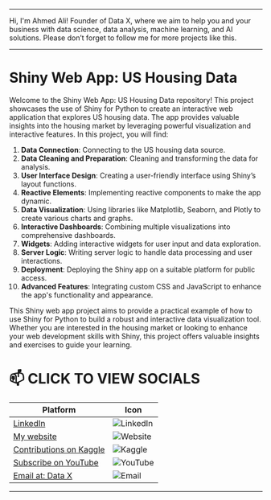 
---

Hi, I'm Ahmed Ali! Founder of Data X, where we aim to help you and your business with data science, data analysis, machine learning, and AI solutions. Please don’t forget to follow me for more projects like this.

---

# Shiny Web App: US Housing Data

Welcome to the Shiny Web App: US Housing Data repository! This project showcases the use of Shiny for Python to create an interactive web application that explores US housing data. The app provides valuable insights into the housing market by leveraging powerful visualization and interactive features. In this project, you will find:

1. **Data Connection**: Connecting to the US housing data source.
2. **Data Cleaning and Preparation**: Cleaning and transforming the data for analysis.
3. **User Interface Design**: Creating a user-friendly interface using Shiny’s layout functions.
4. **Reactive Elements**: Implementing reactive components to make the app dynamic.
5. **Data Visualization**: Using libraries like Matplotlib, Seaborn, and Plotly to create various charts and graphs.
6. **Interactive Dashboards**: Combining multiple visualizations into comprehensive dashboards.
7. **Widgets**: Adding interactive widgets for user input and data exploration.
8. **Server Logic**: Writing server logic to handle data processing and user interactions.
9. **Deployment**: Deploying the Shiny app on a suitable platform for public access.
10. **Advanced Features**: Integrating custom CSS and JavaScript to enhance the app's functionality and appearance.

This Shiny web app project aims to provide a practical example of how to use Shiny for Python to build a robust and interactive data visualization tool. Whether you are interested in the housing market or looking to enhance your web development skills with Shiny, this project offers valuable insights and exercises to guide your learning.

# 📫 CLICK TO VIEW SOCIALS

| Platform                                   | Icon                                                                                 |
|--------------------------------------------|--------------------------------------------------------------------------------------|
| [LinkedIn](https://www.linkedin.com/in/rajaahmedalikhan)   | ![LinkedIn](https://img.shields.io/badge/-LinkedIn-0077B5?logo=linkedin&logoColor=white)   |
| [My website](https://dataxofficial.com)         | ![Website](https://img.shields.io/badge/-Website-FF6600?logo=web&logoColor=white)         |
| [Contributions on Kaggle](https://www.kaggle.com/datascientist97) | ![Kaggle](https://img.shields.io/badge/-Kaggle-20BEFF?logo=kaggle&logoColor=white)      |
| [Subscribe on YouTube](https://www.youtube.com/@datax_official) | ![YouTube](https://img.shields.io/badge/-YouTube-FF0000?logo=youtube&logoColor=white) |
| [Email at: Data X](mailto:datascientist097@gmail.com)     | ![Email](https://img.shields.io/badge/-Email-D14836?logo=gmail&logoColor=white)          |

---

